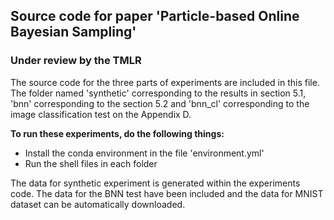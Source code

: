 ## Source code for paper 'Particle-based Online Bayesian Sampling' 
### Under review by the TMLR

The source code for the three parts of experiments are included in this file. The folder named 'synthetic' 
corresponding to the results in section 5.1, 'bnn' corresponding to the section 5.2 and 'bnn_cl' corresponding to the
image classification test on the Appendix D.

**To run these experiments, do the following things:**
- Install the conda environment in the file 'environment.yml'
- Run the shell files in each folder

The data for synthetic experiment is generated within the experiments code. The data for the BNN test have been included
and the data for MNIST dataset can be automatically downloaded.

